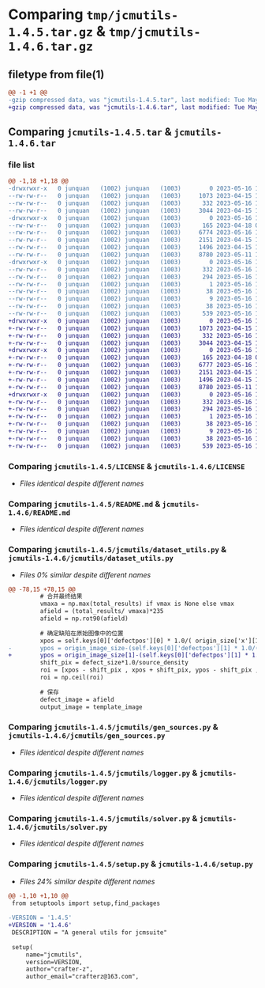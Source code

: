 # Comparing `tmp/jcmutils-1.4.5.tar.gz` & `tmp/jcmutils-1.4.6.tar.gz`

## filetype from file(1)

```diff
@@ -1 +1 @@
-gzip compressed data, was "jcmutils-1.4.5.tar", last modified: Tue May 16 11:07:49 2023, max compression
+gzip compressed data, was "jcmutils-1.4.6.tar", last modified: Tue May 16 11:11:01 2023, max compression
```

## Comparing `jcmutils-1.4.5.tar` & `jcmutils-1.4.6.tar`

### file list

```diff
@@ -1,18 +1,18 @@
-drwxrwxr-x   0 junquan   (1002) junquan   (1003)        0 2023-05-16 11:07:49.375970 jcmutils-1.4.5/
--rw-rw-r--   0 junquan   (1002) junquan   (1003)     1073 2023-04-15 12:55:54.000000 jcmutils-1.4.5/LICENSE
--rw-rw-r--   0 junquan   (1002) junquan   (1003)      332 2023-05-16 11:07:49.375970 jcmutils-1.4.5/PKG-INFO
--rw-rw-r--   0 junquan   (1002) junquan   (1003)     3044 2023-04-15 12:55:54.000000 jcmutils-1.4.5/README.md
-drwxrwxr-x   0 junquan   (1002) junquan   (1003)        0 2023-05-16 11:07:49.375970 jcmutils-1.4.5/jcmutils/
--rw-rw-r--   0 junquan   (1002) junquan   (1003)      165 2023-04-18 07:48:21.000000 jcmutils-1.4.5/jcmutils/__init__.py
--rw-rw-r--   0 junquan   (1002) junquan   (1003)     6774 2023-05-16 11:07:16.000000 jcmutils-1.4.5/jcmutils/dataset_utils.py
--rw-rw-r--   0 junquan   (1002) junquan   (1003)     2151 2023-04-15 12:55:54.000000 jcmutils-1.4.5/jcmutils/gen_sources.py
--rw-rw-r--   0 junquan   (1002) junquan   (1003)     1496 2023-04-15 12:55:54.000000 jcmutils-1.4.5/jcmutils/logger.py
--rw-rw-r--   0 junquan   (1002) junquan   (1003)     8780 2023-05-11 10:05:05.000000 jcmutils-1.4.5/jcmutils/solver.py
-drwxrwxr-x   0 junquan   (1002) junquan   (1003)        0 2023-05-16 11:07:49.375970 jcmutils-1.4.5/jcmutils.egg-info/
--rw-rw-r--   0 junquan   (1002) junquan   (1003)      332 2023-05-16 11:07:49.000000 jcmutils-1.4.5/jcmutils.egg-info/PKG-INFO
--rw-rw-r--   0 junquan   (1002) junquan   (1003)      294 2023-05-16 11:07:49.000000 jcmutils-1.4.5/jcmutils.egg-info/SOURCES.txt
--rw-rw-r--   0 junquan   (1002) junquan   (1003)        1 2023-05-16 11:07:49.000000 jcmutils-1.4.5/jcmutils.egg-info/dependency_links.txt
--rw-rw-r--   0 junquan   (1002) junquan   (1003)       38 2023-05-16 11:07:49.000000 jcmutils-1.4.5/jcmutils.egg-info/requires.txt
--rw-rw-r--   0 junquan   (1002) junquan   (1003)        9 2023-05-16 11:07:49.000000 jcmutils-1.4.5/jcmutils.egg-info/top_level.txt
--rw-rw-r--   0 junquan   (1002) junquan   (1003)       38 2023-05-16 11:07:49.375970 jcmutils-1.4.5/setup.cfg
--rw-rw-r--   0 junquan   (1002) junquan   (1003)      539 2023-05-16 11:07:36.000000 jcmutils-1.4.5/setup.py
+drwxrwxr-x   0 junquan   (1002) junquan   (1003)        0 2023-05-16 11:11:01.659971 jcmutils-1.4.6/
+-rw-rw-r--   0 junquan   (1002) junquan   (1003)     1073 2023-04-15 12:55:54.000000 jcmutils-1.4.6/LICENSE
+-rw-rw-r--   0 junquan   (1002) junquan   (1003)      332 2023-05-16 11:11:01.659971 jcmutils-1.4.6/PKG-INFO
+-rw-rw-r--   0 junquan   (1002) junquan   (1003)     3044 2023-04-15 12:55:54.000000 jcmutils-1.4.6/README.md
+drwxrwxr-x   0 junquan   (1002) junquan   (1003)        0 2023-05-16 11:11:01.659971 jcmutils-1.4.6/jcmutils/
+-rw-rw-r--   0 junquan   (1002) junquan   (1003)      165 2023-04-18 07:48:21.000000 jcmutils-1.4.6/jcmutils/__init__.py
+-rw-rw-r--   0 junquan   (1002) junquan   (1003)     6777 2023-05-16 11:10:40.000000 jcmutils-1.4.6/jcmutils/dataset_utils.py
+-rw-rw-r--   0 junquan   (1002) junquan   (1003)     2151 2023-04-15 12:55:54.000000 jcmutils-1.4.6/jcmutils/gen_sources.py
+-rw-rw-r--   0 junquan   (1002) junquan   (1003)     1496 2023-04-15 12:55:54.000000 jcmutils-1.4.6/jcmutils/logger.py
+-rw-rw-r--   0 junquan   (1002) junquan   (1003)     8780 2023-05-11 10:05:05.000000 jcmutils-1.4.6/jcmutils/solver.py
+drwxrwxr-x   0 junquan   (1002) junquan   (1003)        0 2023-05-16 11:11:01.659971 jcmutils-1.4.6/jcmutils.egg-info/
+-rw-rw-r--   0 junquan   (1002) junquan   (1003)      332 2023-05-16 11:11:01.000000 jcmutils-1.4.6/jcmutils.egg-info/PKG-INFO
+-rw-rw-r--   0 junquan   (1002) junquan   (1003)      294 2023-05-16 11:11:01.000000 jcmutils-1.4.6/jcmutils.egg-info/SOURCES.txt
+-rw-rw-r--   0 junquan   (1002) junquan   (1003)        1 2023-05-16 11:11:01.000000 jcmutils-1.4.6/jcmutils.egg-info/dependency_links.txt
+-rw-rw-r--   0 junquan   (1002) junquan   (1003)       38 2023-05-16 11:11:01.000000 jcmutils-1.4.6/jcmutils.egg-info/requires.txt
+-rw-rw-r--   0 junquan   (1002) junquan   (1003)        9 2023-05-16 11:11:01.000000 jcmutils-1.4.6/jcmutils.egg-info/top_level.txt
+-rw-rw-r--   0 junquan   (1002) junquan   (1003)       38 2023-05-16 11:11:01.659971 jcmutils-1.4.6/setup.cfg
+-rw-rw-r--   0 junquan   (1002) junquan   (1003)      539 2023-05-16 11:10:31.000000 jcmutils-1.4.6/setup.py
```

### Comparing `jcmutils-1.4.5/LICENSE` & `jcmutils-1.4.6/LICENSE`

 * *Files identical despite different names*

### Comparing `jcmutils-1.4.5/README.md` & `jcmutils-1.4.6/README.md`

 * *Files identical despite different names*

### Comparing `jcmutils-1.4.5/jcmutils/dataset_utils.py` & `jcmutils-1.4.6/jcmutils/dataset_utils.py`

 * *Files 0% similar despite different names*

```diff
@@ -78,15 +78,15 @@
         # 合并最终结果
         vmaxa = np.max(total_results) if vmax is None else vmax
         afield = (total_results/ vmaxa)*235
         afield = np.rot90(afield)
 
         # 确定缺陷在原始图像中的位置
         xpos = self.keys[0]['defectpos'][0] * 1.0/( origin_size['x'][1] - origin_size['x'][0]) * origin_image_size[0]
-        ypos = origin_image_size-(self.keys[0]['defectpos'][1] * 1.0/(origin_size['y'][1] - origin_size['y'][0]) * origin_image_size[1])
+        ypos = origin_image_size[1]-(self.keys[0]['defectpos'][1] * 1.0/(origin_size['y'][1] - origin_size['y'][0]) * origin_image_size[1])
         shift_pix = defect_size*1.0/source_density
         roi = [xpos - shift_pix , xpos + shift_pix, ypos - shift_pix ,ypos + shift_pix]
         roi = np.ceil(roi)
 
         # 保存
         defect_image = afield
         output_image = template_image
```

### Comparing `jcmutils-1.4.5/jcmutils/gen_sources.py` & `jcmutils-1.4.6/jcmutils/gen_sources.py`

 * *Files identical despite different names*

### Comparing `jcmutils-1.4.5/jcmutils/logger.py` & `jcmutils-1.4.6/jcmutils/logger.py`

 * *Files identical despite different names*

### Comparing `jcmutils-1.4.5/jcmutils/solver.py` & `jcmutils-1.4.6/jcmutils/solver.py`

 * *Files identical despite different names*

### Comparing `jcmutils-1.4.5/setup.py` & `jcmutils-1.4.6/setup.py`

 * *Files 24% similar despite different names*

```diff
@@ -1,10 +1,10 @@
 from setuptools import setup,find_packages
 
-VERSION = '1.4.5'
+VERSION = '1.4.6'
 DESCRIPTION = "A general utils for jcmsuite"
 
 setup(
     name="jcmutils",
     version=VERSION,
     author="crafter-z",
     author_email="crafterz@163.com",
```

